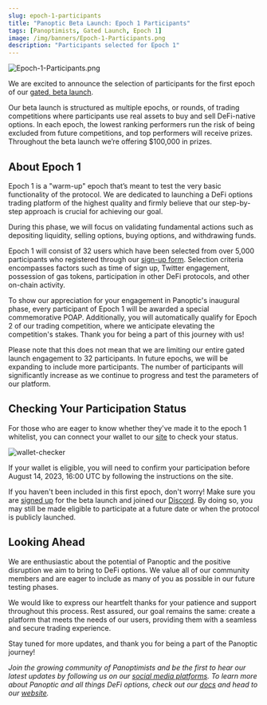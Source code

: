 ```yaml
---
slug: epoch-1-participants
title: "Panoptic Beta Launch: Epoch 1 Participants"
tags: [Panoptimists, Gated Launch, Epoch 1]
image: /img/banners/Epoch-1-Participants.png
description: "Participants selected for Epoch 1"
---
```


![Epoch-1-Participants.png](./Epoch-1-Participants.png)  

We are excited to announce the selection of participants for the first epoch of our [gated, beta launch](https://panoptic.xyz/blog/gated-launch-sign-up).

<!-- truncate -->

Our beta launch is structured as multiple epochs, or rounds, of trading competitions where participants use real assets to buy and sell DeFi-native options. In each epoch, the lowest ranking performers run the risk of being excluded from future competitions, and top performers will receive prizes. Throughout the beta launch we’re offering $100,000 in prizes.



## About Epoch 1

  

Epoch 1 is a "warm-up" epoch that’s meant to test the very basic functionality of the protocol. We are dedicated to launching a DeFi options trading platform of the highest quality and firmly believe that our step-by-step approach is crucial for achieving our goal.

  

During this phase, we will focus on validating fundamental actions such as depositing liquidity, selling options, buying options, and withdrawing funds.

  

Epoch 1 will consist of 32 users which have been selected from over 5,000 participants who registered through our [sign-up form](https://signup.panoptic.xyz/). Selection criteria encompasses factors such as time of sign up, Twitter engagement, possession of gas tokens, participation in other DeFi protocols, and other on-chain activity.

  

To show our appreciation for your engagement in Panoptic's inaugural phase, every participant of Epoch 1 will be awarded a special commemorative POAP. Additionally, you will automatically qualify for Epoch 2 of our trading competition, where we anticipate elevating the competition's stakes. Thank you for being a part of this journey with us!

  

Please note that this does not mean that we are limiting our entire gated launch engagement to 32 participants. In future epochs, we will be expanding to include more participants. The number of participants will significantly increase as we continue to progress and test the parameters of our platform.

  

## Checking Your Participation Status

  

For those who are eager to know whether they've made it to the epoch 1 whitelist, you can connect your wallet to our [site](https://access.panoptic.xyz/) to check your status.

![wallet-checker](./wallet-checker.png)
  

If your wallet is eligible, you will need to confirm your participation before August 14, 2023, 16:00 UTC by following the instructions on the site.

  

If you haven't been included in this first epoch, don't worry! Make sure you are [signed up](https://signup.panoptic.xyz) for the beta launch and joined our [Discord](https://discord.com/invite/8sX5Af2KXG). By doing so, you may still be made eligible to participate at a future date or when the protocol is publicly launched.

  

## Looking Ahead

  

We are enthusiastic about the potential of Panoptic and the positive disruption we aim to bring to DeFi options. We value all of our community members and are eager to include as many of you as possible in our future testing phases.

  

We would like to express our heartfelt thanks for your patience and support throughout this process. Rest assured, our goal remains the same: create a platform that meets the needs of our users, providing them with a seamless and secure trading experience.

  

Stay tuned for more updates, and thank you for being a part of the Panoptic journey!

  

*Join the growing community of Panoptimists and be the first to hear our latest updates by following us on our [social media platforms](https://links.panoptic.xyz/all). To learn more about Panoptic and all things DeFi options, check out our [docs](https://panoptic.xyz/docs/intro) and head to our [website](https://panoptic.xyz/).*
